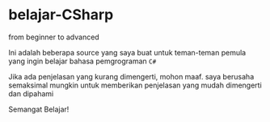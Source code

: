 # belajar-CSharp
from beginner to advanced

Ini adalah beberapa source yang saya buat untuk teman-teman pemula yang ingin belajar bahasa pemgrograman ```C#```

Jika ada penjelasan yang kurang dimengerti, mohon maaf. saya berusaha semaksimal mungkin untuk memberikan penjelasan yang mudah dimengerti dan dipahami

Semangat Belajar!
